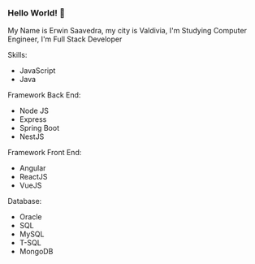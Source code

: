 ### Hello World! 👋

My Name is Erwin Saavedra, my city is Valdivia, I'm Studying Computer Engineer, I'm Full Stack Developer

Skills:
  - JavaScript
  - Java
 
Framework Back End:
  - Node JS
  - Express
  - Spring Boot
  - NestJS

Framework Front End:
  - Angular
  - ReactJS
  - VueJS

Database:
  - Oracle
  - SQL
  - MySQL
  - T-SQL
  - MongoDB




<!--
**erwinix/erwinix** is a ✨ _special_ ✨ repository because its `README.md` (this file) appears on your GitHub profile.

Here are some ideas to get you started:

- 🔭 I’m currently working on ...
- 🌱 I’m currently learning ...
- 👯 I’m looking to collaborate on ...
- 🤔 I’m looking for help with ...
- 💬 Ask me about ...
- 📫 How to reach me: ...
- 😄 Pronouns: ...
- ⚡ Fun fact: ...
-->
